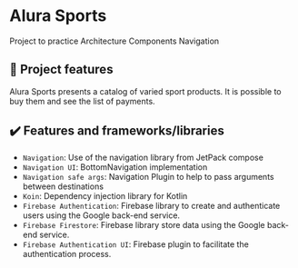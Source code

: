 # Alura Sports

Project to practice Architecture Components Navigation

## 🔨 Project features

Alura Sports presents a catalog of varied sport products. It is possible to buy them and see the list of payments.

## ✔️ Features and frameworks/libraries

- `Navigation`: Use of the navigation library from JetPack compose
- `Navigation UI`: BottomNavigation implementation
- `Navigation safe args`: Navigation Plugin to help to pass arguments between destinations
- `Koin`: Dependency injection library for Kotlin
- `Firebase Authentication`: Firebase library to create and authenticate users using the Google back-end service.
- `Firebase Firestore`: Firebase library store data using the Google back-end service.
- `Firebase Authentication UI`: Firebase plugin to facilitate the authentication process.
